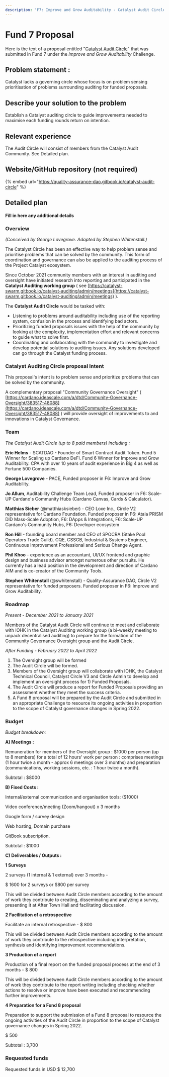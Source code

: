 ```yaml
---
description: 'F7: Improve and Grow Auditability - Catalyst Audit Circle'
---
```


# Fund 7 Proposal

Here is the text of a proposal entitled "[Catalyst Audit Circle](https://cardano.ideascale.com/c/idea/381354)" that was submitted in Fund 7 under the _Improve and Grow Auditability_ Challenge.

## **Problem statement :**

Catalyst lacks a governing circle whose focus is on problem sensing prioritisation of problems surrounding auditing for funded proposals.

## **Describe your solution to the problem**

Establish a Catalyst auditing circle to guide improvements needed to maximise each funding rounds return on intention.

## **Relevant experience**

The Audit Circle will consist of members from the Catalyst Audit Community. See Detailed plan.

## **Website/GitHub repository (not required)**

{% embed url="https://quality-assurance-dao.gitbook.io/catalyst-audit-circle" %}

## **Detailed plan**

#### **Fill in here any additional details**

### **Overview**

_(Conceived by George Lovegrove. Adapted by Stephen Whitenstall.)_

The Catalyst Circle has been an effective way to help problem sense and prioritise problems that can be solved by the community. This form of coordination and governance can also be applied to the auditing process of the Project Catalyst ecosystem.

Since October 2021 community members with an interest in auditing and oversight have initiated research into reporting and participated in the **Catalyst Auditing working group** ( see [https://catalyst-swarm.gitbook.io/catalyst-auditing/admin/meetings](https://catalyst-swarm.gitbook.io/catalyst-auditing/admin/meetings) ).

The **Catalyst Audit Circle** would be tasked with:

* Listening to problems around auditability including use of the reporting system, confusion in the process and identifying bad actors.
* Prioritizing funded proposals issues with the help of the community by looking at the complexity, implementation effort and relevant concerns to guide what to solve first.
* Coordinating and collaborating with the community to investigate and develop potential solutions to auditing issues. Any solutions developed can go through the Catalyst funding process.

### **Catalyst Auditing Circle proposal Intent**

This proposal's intent is to problem sense and prioritize problems that can be solved by the community.

A complementary proposal "Community Governance Oversight" ( [https://cardano.ideascale.com/a/dtd/Community-Governance-Oversight/383517-48088](https://cardano.ideascale.com/a/dtd/Community-Governance-Oversight/383517-48088) ) will provide oversight of improvements to and innovations in Catalyst Governance.

### **Team**

_The Catalyst Audit Circle (up to 8 paid members) including :_

**Eric Helms** - SCATDAO - Founder of Smart Contract Audit Token. Fund 5 Winner for Scaling up Cardano DeFi. Fund 6 Winner for Improve and Grow Auditability. CPA with over 10 years of audit experience in Big 4 as well as Fortune 500 Companies.

**George Lovegrove** - PACE, Funded proposer in F6: Improve and Grow Auditability.

**Jo Allum**, Auditability Challenge Team Lead, Funded proposer in F6: Scale-UP Cardano's Community Hubs (Cardano Canvas, Cards & Calculator).

**Matthias Sieber** (@matthiasksieber) - CEO Loxe Inc., Circle V2 representative for Cardano Foundation. Funded proposer in F6: Atala PRISM DID Mass-Scale Adoption, F6: DApps & Integrations, F6: Scale-UP Cardano's Community Hubs, F6: Developer ecosystem

**Ron Hill** - founding board member and CEO of SPOCRA (Stake Pool Operators Trade Guild). CQE, CSSGB, Industrial & Systems Engineer, Continuous Improvement Professional and Serious Change Agent.

**Phil Khoo** - experience as an accountant, UI/UX frontend and graphic design and business advisor amongst numerous other pursuits. He currently has a lead position in the development and direction of Cardano AIM and is co-creator of the Community Tools.

**Stephen Whitenstall** (@swhitenstall) - Quality-Assurance DAO, Circle V2 representative for funded proposers. Funded proposer in F6: Improve and Grow Auditability.

### **Roadmap**

_Present - December 2021 to January 2021_

Members of the Catalyst Audit Circle will continue to meet and collaborate with IOHK in the Catalyst Auditing working group (a bi-weekly meeting to unpack decentralised auditing) to prepare for the formation of the Community Governance Oversight group and the Audit Circle.

_After Funding - February 2022 to April 2022_

1. The Oversight group will be formed
2. The Audit Circle will be formed.
3. Members of the Oversight group will collaborate with IOHK, the Catalyst Technical Council, Catalyst Circle V3 and Circle Admin to develop and implement an oversight process for 1) Funded Proposals.
4. The Audit Circle will produce a report for Funded Proposals providing an assessment whether they meet the success criteria.
5. A Fund 8 proposal will be prepared by the Audit Circle and submitted in an appropriate Challenge to resource its ongoing activities in proportion to the scope of Catalyst governance changes in Spring 2022.

### **Budget**

_Budget breakdown:_

**A) Meetings :**

Remuneration for members of the Oversight group : $1000 per person (up to 8 members) for a total of 12 hours' work per person : comprises meetings (1 hour twice a month - approx 6 meetings over 3 months) and preparation (communications, working sessions, etc. : 1 hour twice a month).

Subtotal : $8000

**B) Fixed Costs :**

Internal/external communication and organisation tools: ($1000)

Video conference/meeting (Zoom/hangout) x 3 months

Google form / survey design

Web hosting, Domain purchase

GitBook subscription.

Subtotal : $1000

**C) Deliverables / Outputs :**

**1 Surveys**

2 surveys (1 internal & 1 external) over 3 months -

$ 1600 for 2 surveys or $800 per survey

This will be divided between Audit Circle members according to the amount of work they contribute to creating, disseminating and analyzing a survey, presenting it at After Town Hall and facilitating discussion.

**2 Facilitation of a retrospective**

Facilitate an internal retrospective - $ 800

This will be divided between Audit Circle members according to the amount of work they contribute to the retrospective including interpretation, synthesis and identifying improvement recommendations.

**3 Production of a report**

Production of a final report on the funded proposal process at the end of 3 months - $ 800

This will be divided between Audit Circle members according to the amount of work they contribute to the report writing including checking whether actions to resolve or improve have been executed and recommending further improvements.

**4 Preparation for a Fund 8 proposal**

Preparation to support the submission of a Fund 8 proposal to resource the ongoing activities of the Audit Circle in proportion to the scope of Catalyst governance changes in Spring 2022.

$ 500

Subtotal : 3,700

### Requested funds

Requested funds in USD $ 12,700

